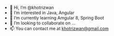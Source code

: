 - 👋 Hi, I’m @khotrizwan
- 👀 I’m interested in Java, Angular
- 🌱 I’m currently learning Amgular 8, Spring Boot
- 💞️ I’m looking to collaborate on ...
- 📫 You can contact me at khotrizwan@gmail.com

<!---
khotrizwan/khotrizwan is a ✨ special ✨ repository because its `README.md` (this file) appears on your GitHub profile.
You can click the Preview link to take a look at your changes.
--->
